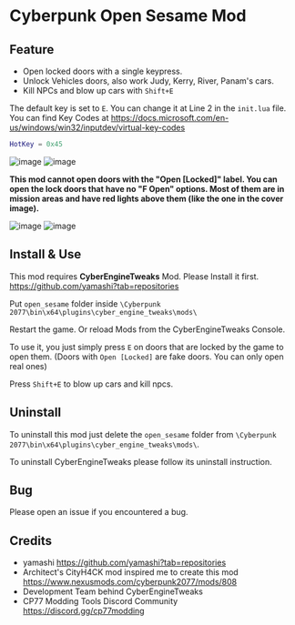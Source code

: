 # Cyberpunk Open Sesame Mod

## Feature

- Open locked doors with a single keypress.
- Unlock Vehicles doors, also work Judy, Kerry, River, Panam's cars.
- Kill NPCs and blow up cars with `Shift+E`

The default key is set to `E`. You can change it at Line 2 in the `init.lua` file. You can find Key Codes at https://docs.microsoft.com/en-us/windows/win32/inputdev/virtual-key-codes

```lua
HotKey = 0x45
```

![image](https://staticdelivery.nexusmods.com/mods/3333/images/814/814-1610181907-1868123266.png) ![image](https://staticdelivery.nexusmods.com/mods/3333/images/814/814-1610181908-199355911.png)

**This mod cannot open doors with the "Open [Locked]" label. You can open the lock doors that have no "F Open" options. Most of them are in mission areas and have red lights above them (like the one in the cover image).**

![image](https://i.imgur.com/yANm4pl.gif) ![image](https://i.imgur.com/w371Mpc.gif)


## Install & Use

This mod requires **CyberEngineTweaks** Mod. Please Install it first. https://github.com/yamashi?tab=repositories

Put `open_sesame` folder inside `\Cyberpunk 2077\bin\x64\plugins\cyber_engine_tweaks\mods\`

Restart the game. Or reload Mods from the CyberEngineTweaks Console.

To use it, you just simply press `E` on doors that are locked by the game to open them. (Doors with `Open [Locked]` are fake doors. You can only open real ones)

Press `Shift+E` to blow up cars and kill npcs.

## Uninstall

To uninstall this mod just delete the `open_sesame` folder from `\Cyberpunk 2077\bin\x64\plugins\cyber_engine_tweaks\mods\`.

To uninstall CyberEngineTweaks please follow its uninstall instruction.

## Bug

Please open an issue if you encountered a bug.

## Credits

- yamashi https://github.com/yamashi?tab=repositories
- Architect's CityH4CK mod inspired me to create this mod https://www.nexusmods.com/cyberpunk2077/mods/808
- Development Team behind CyberEngineTweaks
- CP77 Modding Tools Discord Community https://discord.gg/cp77modding
